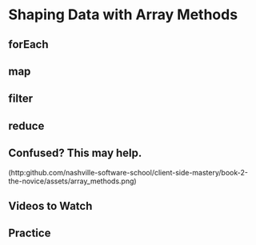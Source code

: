 # Shaping Data with Array Methods

## forEach

## map

## filter

## reduce

## Confused? This may help. 
(http:github.com/nashville-software-school/client-side-mastery/book-2-the-novice/assets/array_methods.png)

## Videos to Watch

## Practice
